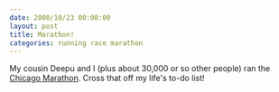 ```yaml
---
date: 2000/10/23 00:00:00
layout: post
title: Marathon!
categories: running race marathon
---
```


My cousin Deepu and I (plus about 30,000 or so other people) ran the
[Chicago Marathon](http://www.chicagomarathon.com). Cross that off my
life's to-do list!
